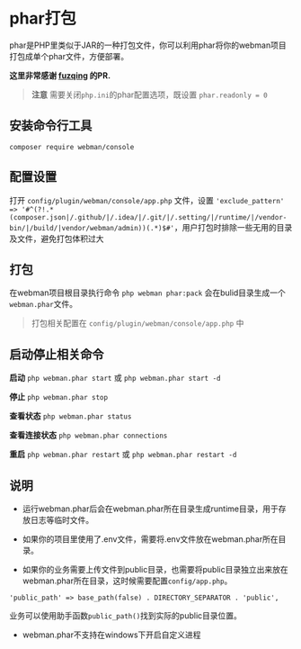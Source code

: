 # phar打包

phar是PHP里类似于JAR的一种打包文件，你可以利用phar将你的webman项目打包成单个phar文件，方便部署。

**这里非常感谢 [fuzqing](https://github.com/fuzqing) 的PR.**

> **注意**
> 需要关闭`php.ini`的phar配置选项，既设置 `phar.readonly = 0`

## 安装命令行工具
`composer require webman/console`

## 配置设置
打开 `config/plugin/webman/console/app.php` 文件，设置 `'exclude_pattern'   => '#^(?!.*(composer.json|/.github/|/.idea/|/.git/|/.setting/|/runtime/|/vendor-bin/|/build/|vendor/webman/admin))(.*)$#'`，用户打包时排除一些无用的目录及文件，避免打包体积过大

## 打包
在webman项目根目录执行命令 `php webman phar:pack`
会在bulid目录生成一个`webman.phar`文件。

> 打包相关配置在 `config/plugin/webman/console/app.php` 中


## 启动停止相关命令
**启动**
`php webman.phar start` 或 `php webman.phar start -d`

**停止**
`php webman.phar stop`

**查看状态**
`php webman.phar status`

**查看连接状态**
`php webman.phar connections`

**重启**
`php webman.phar restart` 或 `php webman.phar restart -d`

## 说明
* 运行webman.phar后会在webman.phar所在目录生成runtime目录，用于存放日志等临时文件。

* 如果你的项目里使用了.env文件，需要将.env文件放在webman.phar所在目录。

* 如果你的业务需要上传文件到public目录，也需要将public目录独立出来放在webman.phar所在目录，这时候需要配置`config/app.php`。
```
'public_path' => base_path(false) . DIRECTORY_SEPARATOR . 'public',
```
业务可以使用助手函数`public_path()`找到实际的public目录位置。

* webman.phar不支持在windows下开启自定义进程

